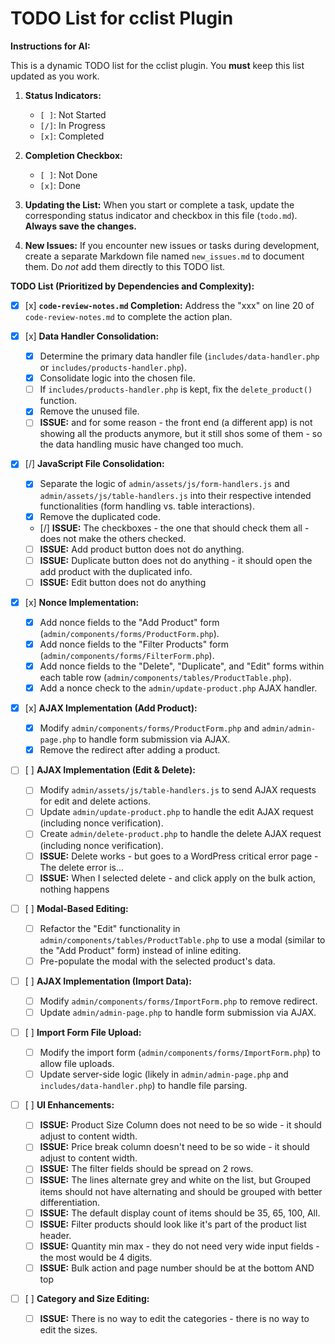 # TODO List for cclist Plugin

**Instructions for AI:**

This is a dynamic TODO list for the cclist plugin.  You **must** keep this list updated as you work.

1.  **Status Indicators:**
    *   `[ ]`: Not Started
    *   `[/]`: In Progress
    *   `[x]`: Completed

2.  **Completion Checkbox:**
    *    `[ ]`: Not Done
    *    `[x]`: Done

3. **Updating the List:** When you start or complete a task, update the corresponding status indicator and checkbox in this file (`todo.md`).  **Always save the changes.**

4. **New Issues:** If you encounter new issues or tasks during development, create a separate Markdown file named `new_issues.md` to document them. Do *not* add them directly to this TODO list.

**TODO List (Prioritized by Dependencies and Complexity):**

*   [x] [x] **`code-review-notes.md` Completion:** Address the "xxx" on line 20 of `code-review-notes.md` to complete the action plan.

*   [x] [x] **Data Handler Consolidation:**
    *   [x] Determine the primary data handler file (`includes/data-handler.php` or `includes/products-handler.php`).
    *   [x] Consolidate logic into the chosen file.
    *   [ ] If `includes/products-handler.php` is kept, fix the `delete_product()` function.
    *   [x] Remove the unused file.
    *   [ ] **ISSUE:** and for some reason - the front end (a different app) is not showing all the products anymore, but it still shos some of them - so the data handling music have changed too much.

*   [x] [/] **JavaScript File Consolidation:**
    *   [x] Separate the logic of `admin/assets/js/form-handlers.js` and `admin/assets/js/table-handlers.js` into their respective intended functionalities (form handling vs. table interactions).
    *   [x] Remove the duplicated code.
    *   [/] **ISSUE:** The checkboxes - the one that should check them all - does not make the others checked.
    *   [ ] **ISSUE:** Add product button does not do anything.
    *   [ ] **ISSUE:** Duplicate button does not do anything - it should open the add product with the duplicated info.
    *   [ ] **ISSUE:** Edit button does not do anything

*   [x] [x] **Nonce Implementation:**
    *   [x] Add nonce fields to the "Add Product" form (`admin/components/forms/ProductForm.php`).
    *   [x] Add nonce fields to the "Filter Products" form (`admin/components/forms/FilterForm.php`).
    *   [x] Add nonce fields to the "Delete", "Duplicate", and "Edit" forms within each table row (`admin/components/tables/ProductTable.php`).
    *   [x] Add a nonce check to the `admin/update-product.php` AJAX handler.

*   [x] [x] **AJAX Implementation (Add Product):**
    *   [x] Modify `admin/components/forms/ProductForm.php` and `admin/admin-page.php` to handle form submission via AJAX.
    *   [x] Remove the redirect after adding a product.

*   [ ] [ ] **AJAX Implementation (Edit & Delete):**
    *   [ ] Modify `admin/assets/js/table-handlers.js` to send AJAX requests for edit and delete actions.
    *   [ ] Update `admin/update-product.php` to handle the edit AJAX request (including nonce verification).
    *   [ ] Create `admin/delete-product.php` to handle the delete AJAX request (including nonce verification).
    *   [ ] **ISSUE:** Delete works - but goes to a WordPress critical error page - The delete error is...
    *   [ ] **ISSUE:** When I selected delete - and click apply on the bulk action, nothing happens

*   [ ] [ ] **Modal-Based Editing:**
    *   [ ] Refactor the "Edit" functionality in `admin/components/tables/ProductTable.php` to use a modal (similar to the "Add Product" form) instead of inline editing.
    *   [ ] Pre-populate the modal with the selected product's data.

*   [ ] [ ] **AJAX Implementation (Import Data):**
    *   [ ] Modify `admin/components/forms/ImportForm.php` to remove redirect.
    *   [ ] Update `admin/admin-page.php` to handle form submission via AJAX.

*   [ ] [ ] **Import Form File Upload:**
    *   [ ] Modify the import form (`admin/components/forms/ImportForm.php`) to allow file uploads.
    *   [ ] Update server-side logic (likely in `admin/admin-page.php` and `includes/data-handler.php`) to handle file parsing.

*   [ ] [ ] **UI Enhancements:**
    *   [ ] **ISSUE:** Product Size Column does not need to be so wide - it should adjust to content width.
    *   [ ] **ISSUE:** Price break column doesn't need to be so wide - it should adjust to content width.
    *   [ ] **ISSUE:** The filter fields should be spread on 2 rows.
    *   [ ] **ISSUE:** The lines alternate grey and white on the list, but Grouped items should not have alternating and should be grouped with better differentiation.
    *   [ ] **ISSUE:** The default display count of items should be 35, 65, 100, All.
    *   [ ] **ISSUE:** Filter products should look like it's part of the product list header.
    *   [ ] **ISSUE:** Quantity min max - they do not need very wide input fields - the most would be 4 digits.
    *   [ ] **ISSUE:** Bulk action and page number should be at the bottom AND top

*   [ ] [ ] **Category and Size Editing:**
    *  [ ] **ISSUE:** There is no way to edit the categories - there is no way to edit the sizes.